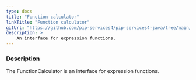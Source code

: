 ```yaml
---
type: docs
title: "Function calculator"
linkTitle: "Function calculator"
gitUrl: "https://github.com/pip-services4/pip-services4-java/tree/main/pip-services4-expressions-java"
description: > 
    An interface for expression functions.
---
```



### Description

The FunctionCalculator is an interface for expression functions.


